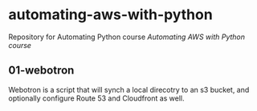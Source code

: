 # automating-aws-with-python
Repository for Automating Python course *Automating
AWS with Python course*

## 01-webotron

Webotron is a script that will synch a local direcotry to an s3 bucket, and optionally
configure Route 53 and Cloudfront as well.
